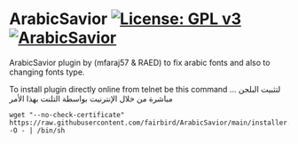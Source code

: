 ArabicSavior [![License: GPL v3](https://img.shields.io/badge/License-GPLv3-blue.svg)](https://www.gnu.org/licenses/gpl-3.0) [![ArabicSavior](https://github.com/fairbird/ArabicSavior/actions/workflows/ArabicSavior.yml/badge.svg)](https://github.com/fairbird/ArabicSavior/actions/workflows/ArabicSavior.yml)
=========
ArabicSavior plugin by (mfaraj57 & RAED) to fix arabic fonts and also to changing fonts type.

To install plugin directly online from telnet be this command ... لتثبيت البلجن مباشرة من خلال الإنترنيت بواسطة التلنت بهذا الأمر
```
wget "--no-check-certificate" https://raw.githubusercontent.com/fairbird/ArabicSavior/main/installer.sh -O - | /bin/sh
```
